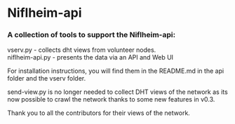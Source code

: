 # Niflheim-api

### A collection of tools to support the Niflheim-api:
vserv.py - collects dht views from volunteer nodes.  
niflheim-api.py - presents the data via an API and Web UI  

For installation instructions, you will find them in the README.md in the api folder and the vserv folder.  

send-view.py is no longer needed to collect DHT views of the network as its now possible to crawl the network thanks to some new features in v0.3.  

Thank you to all the contributors for their views of the network.  
